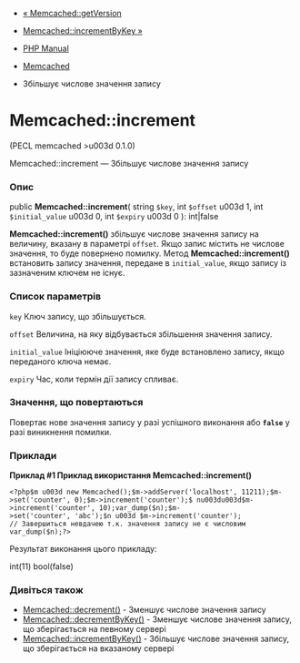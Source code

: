 - [« Memcached::getVersion](memcached.getversion.md)
- [Memcached::incrementByKey »](memcached.incrementbykey.md)

- [PHP Manual](index.md)
- [Memcached](class.memcached.md)
- Збільшує числове значення запису

# Memcached::increment

(PECL memcached \>u003d 0.1.0)

Memcached::increment — Збільшує числове значення запису

### Опис

public **Memcached::increment**(
string `$key`,
int `$offset` u003d 1,
int `$initial_value` u003d 0,
int `$expiry` u003d 0
): int\|false

**Memcached::increment()** збільшує числове значення запису на
величину, вказану в параметрі `offset`. Якщо запис містить не
числове значення, то буде повернено помилку. Метод
**Memcached::increment()** встановить запису значення, передане в
`initial_value`, якщо запису із зазначеним ключем не існує.

### Список параметрів

`key`
Ключ запису, що збільшується.

`offset`
Величина, на яку відбувається збільшення значення запису.

`initial_value`
Ініціююче значення, яке буде встановлено запису, якщо
переданого ключа немає.

`expiry`
Час, коли термін дії запису спливає.

### Значення, що повертаються

Повертає нове значення запису у разі успішного виконання або
**`false`** у разі виникнення помилки.

### Приклади

**Приклад #1 Приклад використання **Memcached::increment()****

` <?php$m u003d new Memcached();$m->addServer('localhost', 11211);$m->set('counter', 0);$m->increment('counter');$ nu003du003d$m->increment('counter', 10);var_dump($n);$m->set('counter', 'abc');$n u003d $m->increment('counter'); // Завершиться невдачею т.к. значення запису не є числовим var_dump($n);?> `

Результат виконання цього прикладу:

int(11)
bool(false)

### Дивіться також

- [Memcached::decrement()](memcached.decrement.md) - Зменшує
числове значення запису
- [Memcached::decrementByKey()](memcached.decrementbykey.md) -
Зменшує числове значення запису, що зберігається на певному
сервері
- [Memcached::incrementByKey()](memcached.incrementbykey.md) -
Збільшує числове значення запису, що зберігається на вказаному сервері
